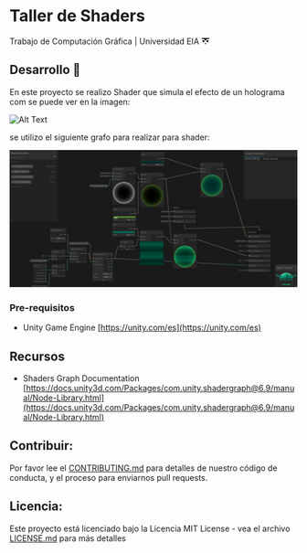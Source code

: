 # Taller de Shaders

Trabajo de Computación Gráfica | Universidad EIA ![logo eia](https://github.com/EIA-University/LogosEIA/blob/master/assets/png/logo-eia-icon.png?raw=true)

## Desarrollo :rocket:

En este proyecto se realizo Shader que simula el efecto de un holograma com se puede ver en la imagen:

![Alt Text](https://media.giphy.com/media/uzFINRMeelUbVQAKJC/giphy.gif)

se utilizo el siguiente grafo para realizar para shader:

![Imagen del Grafo ](/Images/ShaderGraph.png)

### Pre-requisitos

- Unity Game Engine [https://unity.com/es](https://unity.com/es)

## Recursos

- Shaders Graph Documentation [https://docs.unity3d.com/Packages/com.unity.shadergraph@6.9/manual/Node-Library.html](https://docs.unity3d.com/Packages/com.unity.shadergraph@6.9/manual/Node-Library.html)

## Contribuir:

Por favor lee el [CONTRIBUTING.md]() para detalles de nuestro código de conducta, y el proceso para enviarnos pull requests.

## Licencia:

Este proyecto está licenciado bajo la Licencia MIT License - vea el archivo [LICENSE.md]() para más detalles
